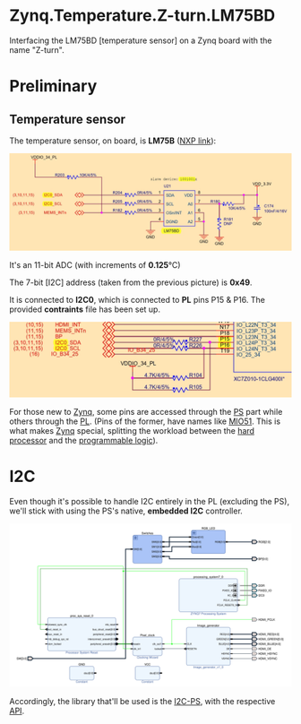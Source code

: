 # Zynq.Temperature.Z-turn.LM75BD

Interfacing the LM75BD [temperature sensor] on a Zynq board with the name "Z-turn".

# Preliminary

## Temperature sensor

The temperature sensor, on board, is **LM75B** ([NXP link](https://www.nxp.com/part/LM75BD)):

![LM75B](img/LM75B.jpg)

It's an 11-bit ADC (with increments of **0.125**°C)

The 7-bit [I2C] address (taken from the previous picture) is **0x49**.

It is connected to **I2C0**, which is connected to **PL** pins P15 & P16. The provided **contraints** file has been set up.

![PL I2C0](img/PL-I2C0.jpg)

For those new to [Zynq][Zynq], some pins are accessed through the [PS][PS] part while others through the [PL][PL]. (Pins of the former, have names like [MIO51][MIO]. This is what makes [Zynq][Zynq] special, splitting the workload between the [hard processor][PS] and the [programmable logic][PL]).

# I2C

Even though it's possible to handle I2C entirely in the PL (excluding the PS), we'll stick with using the PS's native, **embedded I2C** controller.

![I2C controller](block_design/sandbox.svg)

Accordingly, the library that'll be used is the [I2C-PS](https://xilinx-wiki.atlassian.net/wiki/spaces/A/pages/18841822/I2C-PS+standalone+driver), with the respective [API](https://xilinx.github.io/embeddedsw.github.io/iicps/doc/html/api/index.html).

[PL]: ## "Programmable Logic"
[PS]: ## "Processing System"
[MIO]: ## "Multiplexed I/O"
[Zynq]: https://www.amd.com/en/products/adaptive-socs-and-fpgas/soc/zynq-7000.html